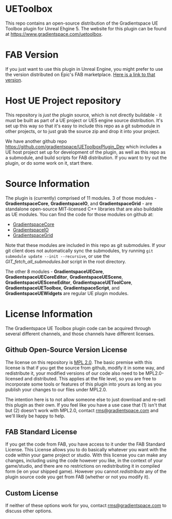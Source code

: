 # UEToolbox

This repo contains an open-source distribution of the Gradientspace UE Toolbox plugin for Unreal Ehgine 5. The website for this plugin can be found at https://www.gradientspace.com/uetoolbox. 

# FAB Version

If you just want to use this plugin in Unreal Engine, you might prefer to use the version distributed on Epic's FAB marketplace. 
[Here is a link to that version](https://www.fab.com/listings/0588e89f-d6fe-482d-882c-bd0e62d8e1d6). 

# Host UE Project repository

This repository is *just* the plugin source, which is not directly buildable - it must be built as part of a UE project or UE5 engine source distribution.
It's set up this way so that it's easy to include this repo as a git submodule in other projects, or to just grab the source zip and drop it into your project.

We have another github repo https://github.com/gradientspace/UEToolboxPlugin_Dev which includes a UE host project set up for development of the plugin, as well as this repo as a submodule, and build scripts for FAB distribution.
If you want to try out the plugin, or do some work on it, start there.


# Source Information

The plugin is (currently) comprised of 11 modules. 3 of those modules - **GradientspaceCore**, **GradientspaceIO**, and **GradientspaceGrid** - are standalone open-source MIT-licensed C++ libraries that are also buildable as UE modules. You can find the code for those modules on github at:

* [GradientspaceCore](https://github.com/gradientspace/GradientspaceCore)
* [GradientspaceIO](https://github.com/gradientspace/GradientspaceIO)
* [GradientspaceGrid](https://github.com/gradientspace/GradientspaceGrid)

Note that these modules are included in this repo as git submodules. If your git client does not automatically sync the submodules, try running `git submodule update --init --recursive`, or use the *GIT_fetch_all_submodules.bat* script in the root directory.

The other 8 modules - **GradientspaceUECore**, **GradientspaceUECoreEditor**, **GradientspaceUEScene**, **GradientspaceUESceneEditor**, **GradientspaceUEToolCore**, **GradientspaceUEToolbox**, **GradientspaceScript**, and **GradientspaceUEWidgets** are regular UE plugin modules.


# License Information

The Gradientspace UE Toolbox plugin code can be acquired through several different channels, and those channels have different licenses.

## Github Open-Source Version License

The license on this repository is [MPL 2.0](https://www.mozilla.org/en-US/MPL/2.0/). The basic premise with this license is that if you get the source from github, modify it in some way, and redistribute it, your modified versions of our code also need to be MPL2.0-licensed and distributed. This applies at the file level, so you are free to incorporate some tools or features of this plugin into yours as long as you publish your changes to our files under MPL2.0. 

The intention here is to not allow someone else to just download and re-sell this plugin as their own. If you feel like you have a use case that (1) isn't that but (2) doesn't work with MPL2.0, contact rms@gradientspace.com and we'll likely be happy to help.

## FAB Standard License

If you get the code from FAB, you have access to it under the FAB Standard License. This License allows you to do basically whatever you want with the code within your game project or studio. With this license you can make any changes, including using the code however you like, in the context of your game/studio, and there are no restrictions on redistributing it in compiled form (ie on your shipped game). However you cannot *redistribute* any of the plugin source code you get from FAB (whether or not you modify it).

## Custom License

If neither of these options work for you, contact rms@gradientspace.com to discuss other options.
